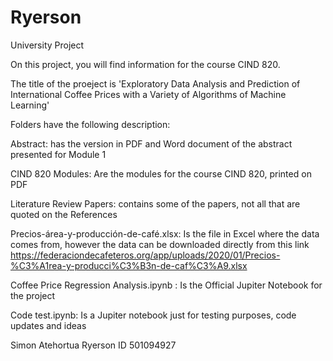 # Ryerson
University Project

On this project, you will find information for the course CIND 820.

The title of the proeject is 'Exploratory Data Analysis and Prediction of International Coffee Prices with a Variety of Algorithms of Machine Learning'

Folders have the following description:

Abstract: has the version in PDF and Word document of the abstract presented for Module 1

CIND 820 Modules: Are the modules for the course CIND 820, printed on PDF

Literature Review Papers: contains some of the papers, not all that are quoted on the References

Precios-área-y-producción-de-café.xlsx: Is the file in Excel where the data comes from, however the data can be downloaded directly from this link https://federaciondecafeteros.org/app/uploads/2020/01/Precios-%C3%A1rea-y-producci%C3%B3n-de-caf%C3%A9.xlsx

Coffee Price Regression Analysis.ipynb : Is the Official Jupiter Notebook for the project

Code test.ipynb: Is a Jupiter notebook just for testing purposes, code updates and ideas

Simon Atehortua
Ryerson ID 501094927
